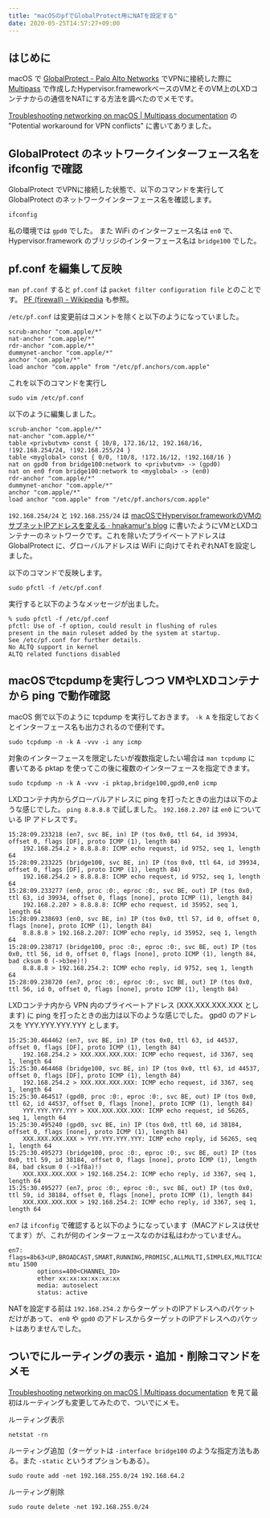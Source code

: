 ```yaml
---
title: "macOSのpfでGlobalProtect用にNATを設定する"
date: 2020-05-25T14:57:27+09:00
---
```


## はじめに

macOS で [GlobalProtect - Palo Alto Networks](https://www.paloaltonetworks.jp/products/secure-the-network/subscriptions/globalprotect) でVPNに接続した際に [Multipass](https://multipass.run/) で作成したHypervisor.frameworkベースのVMとそのVM上のLXDコンテナからの通信をNATにする方法を調べたのでメモです。

[Troubleshooting networking on macOS | Multipass documentation](https://multipass.run/docs/troubleshooting-networking-on-macos) の "Potential workaround for VPN conflicts" に書いてありました。

## GlobalProtect のネットワークインターフェース名を ifconfig で確認

GlobalProtect でVPNに接続した状態で、以下のコマンドを実行して GlobalProtect のネットワークインターフェース名を確認します。

```console
ifconfig
```

私の環境では `gpd0` でした。
また WiFi のインターフェース名は `en0` で、 Hypervisor.framework のブリッジのインターフェース名は `bridge100` でした。

## pf.conf を編集して反映

`man pf.conf` すると `pf.conf` は `packet filter configuration file` とのことです。 [PF (firewall) - Wikipedia](https://en.wikipedia.org/wiki/PF_%28firewall%29) も参照。 

`/etc/pf.conf` は変更前はコメントを除くと以下のようになっていました。

```text
scrub-anchor "com.apple/*"
nat-anchor "com.apple/*"
rdr-anchor "com.apple/*"
dummynet-anchor "com.apple/*"
anchor "com.apple/*"
load anchor "com.apple" from "/etc/pf.anchors/com.apple"
```

これを以下のコマンドを実行し

```console
sudo vim /etc/pf.conf
```

以下のように編集しました。

```text
scrub-anchor "com.apple/*"
nat-anchor "com.apple/*"
table <privbutvm> const { 10/8, 172.16/12, 192.168/16, !192.168.254/24, !192.168.255/24 }
table <myglobal> const { 0/0, !10/8, !172.16/12, !192.168/16 }
nat on gpd0 from bridge100:network to <privbutvm> -> (gpd0)
nat on en0 from bridge100:network to <myglobal> -> (en0)
rdr-anchor "com.apple/*"
dummynet-anchor "com.apple/*"
anchor "com.apple/*"
load anchor "com.apple" from "/etc/pf.anchors/com.apple"
```
`192.168.254/24` と `192.168.255/24` は [macOSでHypervisor.frameworkのVMのサブネットIPアドレスを変える · hnakamur's blog](/blog/2020/05/25/change-macos-hypervisor.framework-vm-subnet-ip-address/) に書いたようにVMとLXDコンテナーのネットワークです。これを除いたプライベートアドレスは GlobalProtect に、グローバルアドレスは WiFi に向けてそれぞれNATを設定しました。

以下のコマンドで反映します。

```console
sudo pfctl -f /etc/pf.conf
```

実行すると以下のようなメッセージが出ました。

```console
% sudo pfctl -f /etc/pf.conf
pfctl: Use of -f option, could result in flushing of rules
present in the main ruleset added by the system at startup.
See /etc/pf.conf for further details.
No ALTQ support in kernel
ALTQ related functions disabled
```

## macOSでtcpdumpを実行しつつ VMやLXDコンテナから ping で動作確認

macOS 側で以下のように tcpdump を実行しておきます。
`-k A` を指定しておくとインターフェース名も出力されるので便利です。

```console
sudo tcpdump -n -k A -vvv -i any icmp
```

対象のインターフェースを限定したいが複数指定したい場合は `man tcpdump` に書いてある pktap を使ってこの後に複数のインターフェースを指定できます。

```console
sudo tcpdump -n -k A -vvv -i pktap,bridge100,gpd0,en0 icmp
```

LXDコンテナ内からグローバルアドレスに ping を打ったときの出力は以下のような感じでした。
`ping 8.8.8.8` で試しました。 `192.168.2.207` は `en0` についている IP アドレスです。

```
15:28:09.233218 (en7, svc BE, in) IP (tos 0x0, ttl 64, id 39934, offset 0, flags [DF], proto ICMP (1), length 84)
    192.168.254.2 > 8.8.8.8: ICMP echo request, id 9752, seq 1, length 64
15:28:09.233225 (bridge100, svc BE, in) IP (tos 0x0, ttl 64, id 39934, offset 0, flags [DF], proto ICMP (1), length 84)
    192.168.254.2 > 8.8.8.8: ICMP echo request, id 9752, seq 1, length 64
15:28:09.233277 (en0, proc :0:, eproc :0:, svc BE, out) IP (tos 0x0, ttl 63, id 39934, offset 0, flags [none], proto ICMP (1), length 84)
    192.168.2.207 > 8.8.8.8: ICMP echo request, id 35952, seq 1, length 64
15:28:09.238693 (en0, svc BE, in) IP (tos 0x0, ttl 57, id 0, offset 0, flags [none], proto ICMP (1), length 84)
    8.8.8.8 > 192.168.2.207: ICMP echo reply, id 35952, seq 1, length 64
15:28:09.238717 (bridge100, proc :0:, eproc :0:, svc BE, out) IP (tos 0x0, ttl 56, id 0, offset 0, flags [none], proto ICMP (1), length 84, bad cksum 0 (->b3ee)!)
    8.8.8.8 > 192.168.254.2: ICMP echo reply, id 9752, seq 1, length 64
15:28:09.238720 (en7, proc :0:, eproc :0:, svc BE, out) IP (tos 0x0, ttl 56, id 0, offset 0, flags [none], proto ICMP (1), length 84)
```

LXDコンテナ内から VPN 内のプライベートアドレス (XXX.XXX.XXX.XXX とします) に ping を打ったときの出力は以下のような感じでした。 gpd0 のアドレスを YYY.YYY.YYY.YYY とします。

```
15:25:30.464462 (en7, svc BE, in) IP (tos 0x0, ttl 63, id 44537, offset 0, flags [DF], proto ICMP (1), length 84)
    192.168.254.2 > XXX.XXX.XXX.XXX: ICMP echo request, id 3367, seq 1, length 64
15:25:30.464468 (bridge100, svc BE, in) IP (tos 0x0, ttl 63, id 44537, offset 0, flags [DF], proto ICMP (1), length 84)
    192.168.254.2 > XXX.XXX.XXX.XXX: ICMP echo request, id 3367, seq 1, length 64
15:25:30.464517 (gpd0, proc :0:, eproc :0:, svc BE, out) IP (tos 0x0, ttl 62, id 44537, offset 0, flags [none], proto ICMP (1), length 84)
    YYY.YYY.YYY.YYY > XXX.XXX.XXX.XXX: ICMP echo request, id 56265, seq 1, length 64
15:25:30.495240 (gpd0, svc BE, in) IP (tos 0x0, ttl 60, id 38184, offset 0, flags [none], proto ICMP (1), length 84)
    XXX.XXX.XXX.XXX > YYY.YYY.YYY.YYY: ICMP echo reply, id 56265, seq 1, length 64
15:25:30.495273 (bridge100, proc :0:, eproc :0:, svc BE, out) IP (tos 0x0, ttl 59, id 38184, offset 0, flags [none], proto ICMP (1), length 84, bad cksum 0 (->1f8a)!)
    XXX.XXX.XXX.XXX > 192.168.254.2: ICMP echo reply, id 3367, seq 1, length 64
15:25:30.495277 (en7, proc :0:, eproc :0:, svc BE, out) IP (tos 0x0, ttl 59, id 38184, offset 0, flags [none], proto ICMP (1), length 84)
    XXX.XXX.XXX.XXX > 192.168.254.2: ICMP echo reply, id 3367, seq 1, length 64
```

`en7` は `ifconfig` で確認すると以下のようになっています（MACアドレスは伏せてます）が、これが何のインターフェースなのかは私はわかっていません。

```
en7: flags=8b63<UP,BROADCAST,SMART,RUNNING,PROMISC,ALLMULTI,SIMPLEX,MULTICAST> mtu 1500
        options=400<CHANNEL_IO>
        ether xx:xx:xx:xx:xx:xx 
        media: autoselect
        status: active
```

NATを設定する前は `192.168.254.2` からターゲットのIPアドレスへのパケットだけがあって、 `en0` や `gpd0` のアドレスからターゲットのIPアドレスへのパケットはありませんでした。

## ついでにルーティングの表示・追加・削除コマンドをメモ

[Troubleshooting networking on macOS | Multipass documentation](https://multipass.run/docs/troubleshooting-networking-on-macos) を見て最初はルーティングも変更してみたので、ついでにメモ。

ルーティング表示

```console
netstat -rn
```

ルーティング追加（ターゲットは `-interface bridge100` のような指定方法もある。また `-static` というオプションもある）。

```console
sudo route add -net 192.168.255.0/24 192.168.64.2
```


ルーティング削除

```console
sudo route delete -net 192.168.255.0/24
```
